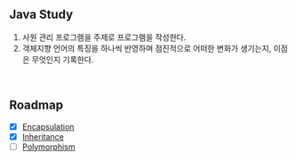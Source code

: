 ## Java Study

1. 사원 관리 프로그램을 주제로 프로그램을 작성한다.
2. 객체지향 언어의 특징을 하나씩 반영하며 점진적으로 어떠한 변화가 생기는지, 이점은 무엇인지 기록한다.

<br>

## Roadmap

- [x] [Encapsulation](./documents/encapsulation.md)
- [x] [Inheritance](./documents/inheritance.md)
- [ ] [Polymorphism](./documents/polymorphism.md)

<br>